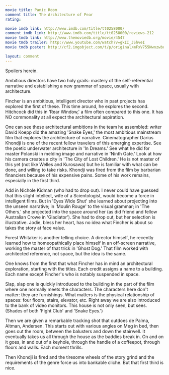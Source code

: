 ```yaml
---
movie title: Panic Room
comment title: The Architecture of Fear
rating: 

movie imdb link: http://www.imdb.com/title/tt0258000/
comment imdb link: http://www.imdb.com/title/tt0258000/reviews-212
movie tmdb link: http://www.themoviedb.org/movie/4547
movie tmdb trailer: http://www.youtube.com/watch?v=gkII_JShveI
movie tmdb poster: http://cf2.imgobject.com/t/p/original/mFxV755Nwnzwbq4rJQ45uV9R4dY.jpg

layout: comment
---
```


Spoilers herein.

Ambitious directors have two holy grails: mastery of the self-referential narrative and establishing a new grammar of space, usually with architecture.

Fincher is an ambitious, intelligent director who in past projects has explored the first of these. This time around, he explores the second. Hitchcock did this in 'Rear Window,' a film often compared to this one. It has NO commonality at all expect the architectural aspiration.

One can see these architectural ambitions in the team he assembled: writer David Koepp did the amazing 'Snake Eyes,' the most ambitious mainstream film that explores the architecture of narrative. Cinematographer Darius Khondji is one of the recent fellow travelers of this emerging expertise. See the poetic underwater architecture in 'In Dreams.' See what he did for master Polanski in melding image and narrative in 'Ninth Gate.' Look at how his camera creates a city in 'The City of Lost Children.' He is not master of this yet (not like Welles and Kurosawa) but he is familiar with what can be done, and willing to take risks. Khondji was fired from the film by barbarian financiers because of his expensive pains. Some of his work remains, especially in the first third.

Add in Nichole Kidman (who had to drop out). I never could have guessed that this slight intellect, wife of a Scientologist, would become a force in intelligent films. But in 'Eyes Wide Shut' she learned about projecting into the unseen narrative; in 'Moulin Rouge' to the visual grammar; in 'The Others,' she projected into the space around her (as did friend and fellow Australian Crowe in 'Gladiator'). She had to drop out, but her selection is illustrative. Jodie, bless her heart, has no idea what Fincher is about so takes the story at face value.

Forest Whitaker is another telling choice. A director himself, he recently learned how to homeopathically place himself in an off-screen narrative, working the master of that trick in 'Ghost Dog.' That film worked with architected reference, not space, but the idea is the same.

One knows from the first that what Fincher has in mind an architectural exploration, starting with the titles. Each credit assigns a name to a building. Each name except Fincher's who is notably suspended in space.

Slap, slap one is quickly introduced to the building in the part of the film where one normally meets the characters. The characters here don't matter: they are furnishings. What matters is the physical relationship of spaces: four floors, stairs, elevator, etc. Right away we are also introduced to the bank of video monitors. This house is not only seen, but sees. (Shades of both 'Fight Club' and 'Snake Eyes.')

Then we are given a remarkable tracking shot that outdoes de Palma, Altman, Andersen. This starts out with various angles on Meg in bed, then goes out the room, between the balusters and down the stairwell. It eventually takes us all through the house as the baddies break in. On and on it goes, in and out of a keyhole, through the handle of a coffeepot, through floors and walls. Each moment thrills.

Then Khondji is fired and the tiresome wheels of the story grind and the requirements of the genre force us into bankable cliche. But that first third is nice.
